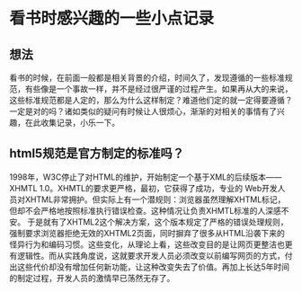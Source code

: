 # 看书时感兴趣的一些小点记录
## 想法
看书的时候，在前面一般都是相关背景的介绍，时间久了，发现遵循的一些标准规范，有些像是一个事故一样，并不是经过很严谨的过程产生。如果再从大的来说，这些标准规范都是人定的，那么为什么这样制定？难道他们定的就一定得要遵循？一定是对的吗？诸如类似的疑问有时候让人很烦心，渐渐的对相关的事情有了兴趣，在此收集记录，小乐一下。
## html5规范是官方制定的标准吗？
1998年，W3C停止了对HTML的维护，开始制定一个基于XML的后续版本——XHMTL 1.0。XHMTL的要求更严格，最初，它获得了成功，专业的
Web开发人员对XHTML非常拥护。但实际上有一个潜规则：浏览器虽然理解XHTML标记，但却不会严格地按照标准执行错误检查。这种情况让负责XHMTL标准的人深感不安。
于是就有了XHTML2这个解决方案，这个版本规定了严格的错误处理规则，强制要求浏览器拒绝无效的XHTML2页面，同时摒弃了很多从HTML沿袭下来的怪异行为和编码习惯。这些变化，从理论上看，这些改变目的是让网页更整洁也更有逻辑性。而从实践角度说，这就要求开发人员必须改变以前编写网页的方式，付出这些代价却没有增加任何新功能，让这种改变失去了价值。再加上长达5年时间的制定过程，开发人员的激情早已荡然无存了。

